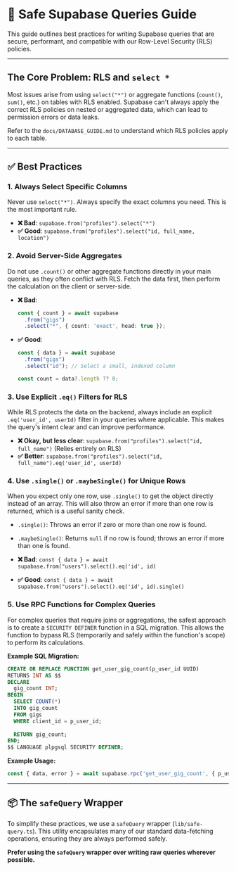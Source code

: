 # 📖 Safe Supabase Queries Guide

This guide outlines best practices for writing Supabase queries that are secure, performant, and compatible with our Row-Level Security (RLS) policies.

---

## The Core Problem: RLS and `select *`

Most issues arise from using `select("*")` or aggregate functions (`count()`, `sum()`, etc.) on tables with RLS enabled. Supabase can't always apply the correct RLS policies on nested or aggregated data, which can lead to permission errors or data leaks.

Refer to the `docs/DATABASE_GUIDE.md` to understand which RLS policies apply to each table.

---

## ✅ Best Practices

### 1. Always Select Specific Columns
Never use `select("*")`. Always specify the exact columns you need. This is the most important rule.

- **❌ Bad**: `supabase.from("profiles").select("*")`
- **✅ Good**: `supabase.from("profiles").select("id, full_name, location")`

### 2. Avoid Server-Side Aggregates
Do not use `.count()` or other aggregate functions directly in your main queries, as they often conflict with RLS. Fetch the data first, then perform the calculation on the client or server-side.

- **❌ Bad**:
  ```typescript
  const { count } = await supabase
    .from("gigs")
    .select("*", { count: 'exact', head: true });
  ```
- **✅ Good**:
  ```typescript
  const { data } = await supabase
    .from("gigs")
    .select("id"); // Select a small, indexed column
  
  const count = data?.length ?? 0;
  ```

### 3. Use Explicit `.eq()` Filters for RLS
While RLS protects the data on the backend, always include an explicit `.eq('user_id', userId)` filter in your queries where applicable. This makes the query's intent clear and can improve performance.

- **❌ Okay, but less clear**: `supabase.from("profiles").select("id, full_name")` (Relies entirely on RLS)
- **✅ Better**: `supabase.from("profiles").select("id, full_name").eq('user_id', userId)`

### 4. Use `.single()` or `.maybeSingle()` for Unique Rows
When you expect only one row, use `.single()` to get the object directly instead of an array. This will also throw an error if more than one row is returned, which is a useful sanity check.

- `.single()`: Throws an error if zero or more than one row is found.
- `.maybeSingle()`: Returns `null` if no row is found; throws an error if more than one is found.

- **❌ Bad**: `const { data } = await supabase.from("users").select().eq('id', id)`
- **✅ Good**: `const { data } = await supabase.from("users").select().eq('id', id).single()`

### 5. Use RPC Functions for Complex Queries
For complex queries that require joins or aggregations, the safest approach is to create a `SECURITY DEFINER` function in a SQL migration. This allows the function to bypass RLS (temporarily and safely within the function's scope) to perform its calculations.

**Example SQL Migration:**
```sql
CREATE OR REPLACE FUNCTION get_user_gig_count(p_user_id UUID)
RETURNS INT AS $$
DECLARE
  gig_count INT;
BEGIN
  SELECT COUNT(*)
  INTO gig_count
  FROM gigs
  WHERE client_id = p_user_id;
  
  RETURN gig_count;
END;
$$ LANGUAGE plpgsql SECURITY DEFINER;
```
**Example Usage:**
```typescript
const { data, error } = await supabase.rpc('get_user_gig_count', { p_user_id: userId });
```

---

## 📦 The `safeQuery` Wrapper

To simplify these practices, we use a `safeQuery` wrapper (`lib/safe-query.ts`). This utility encapsulates many of our standard data-fetching operations, ensuring they are always performed safely.

**Prefer using the `safeQuery` wrapper over writing raw queries wherever possible.**
